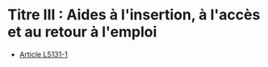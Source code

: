 # Titre III : Aides à l'insertion, à l'accès et au retour à l'emploi 

* [Article L5131-1](./LEGIARTI000006903485.md)
